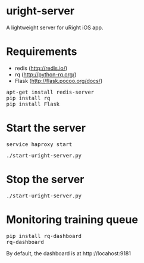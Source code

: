 uright-server
=============
A lightweight server for uRight iOS app.


Requirements
============
* redis (http://redis.io/)
* rq (http://python-rq.org/)
* Flask (http://flask.pocoo.org/docs/)

<pre>
apt-get install redis-server
pip install rq
pip install Flask
</pre>


Start the server
================
<pre>
service haproxy start
</pre>
<pre>
./start-uright-server.py
</pre>

Stop the server
================
<pre>
./start-uright-server.py
</pre>



Monitoring training queue
=========================
<pre>
pip install rq-dashboard
rq-dashboard
</pre>

By default, the dashboard is at http://locahost:9181
